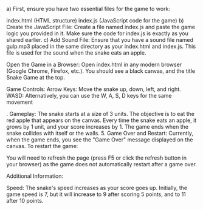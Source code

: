 a) First, ensure you have two essential files for the game to work:

index.html (HTML structure)
index.js (JavaScript code for the game)
b) Create the JavaScript File:
Create a file named index.js and paste the game logic you provided in it. Make sure the code for index.js is exactly as you shared earlier.
c) Add Sound File:
Ensure that you have a sound file named gulp.mp3 placed in the same directory as your index.html and index.js. This file is used for the sound when the snake eats an apple.

Open the Game in a Browser:
Open index.html in any modern browser (Google Chrome, Firefox, etc.).
You should see a black canvas, and the title Snake Game at the top.

Game Controls:
Arrow Keys: Move the snake up, down, left, and right.
WASD: Alternatively, you can use the W, A, S, D keys for the same movement

. Gameplay:
The snake starts at a size of 3 units.
The objective is to eat the red apple that appears on the canvas. Every time the snake eats an apple, it grows by 1 unit, and your score increases by 1.
The game ends when the snake collides with itself or the walls.
5. Game Over and Restart:
Currently, when the game ends, you see the "Game Over" message displayed on the canvas. To restart the game:

You will need to refresh the page (press F5 or click the refresh button in your browser) as the game does not automatically restart after a game over.

Additional Information:


Speed: The snake's speed increases as your score goes up. Initially, the game speed is 7, but it will increase to 9 after scoring 5 points, and to 11 after 10 points.
